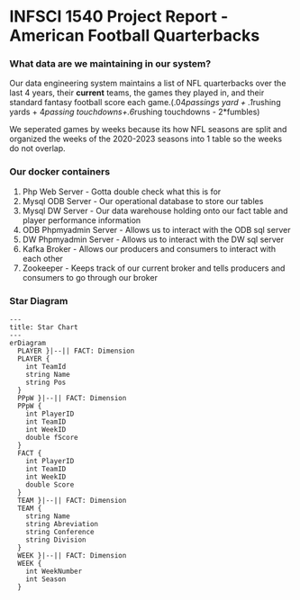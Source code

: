 # INFSCI 1540 Project Report - American Football Quarterbacks

### What data are we maintaining in our system?
Our data engineering system maintains a list of NFL quarterbacks over the last 4 years, their **current** teams, the games they played in, and their standard fantasy football score each game.(.04*passings yard + .1*rushing yards + 4*passing touchdowns+.6*rushing touchdowns - 2*fumbles)

We seperated games by weeks because its how NFL seasons are split and organized the weeks of the 2020-2023 seasons into 1 table so the weeks do not overlap.

### Our docker containers
1. Php Web Server - Gotta double check what this is for
2. Mysql ODB Server - Our operational database to store our tables
3. Mysql DW Server - Our data warehouse holding onto our fact table and player performance information
4. ODB Phpmyadmin Server - Allows us to interact with the ODB sql server
5. DW Phpmyadmin Server - Allows us to interact with the DW sql server
6. Kafka Broker - Allows our producers and consumers to interact with each other
7. Zookeeper - Keeps track of our current broker and tells producers and consumers to go through our broker

### Star Diagram
```mermaid
---
title: Star Chart
---
erDiagram
  PLAYER }|--|| FACT: Dimension
  PLAYER {
    int TeamId
    string Name
    string Pos
  }
  PPpW }|--|| FACT: Dimension
  PPpW {
    int PlayerID
    int TeamID
    int WeekID
    double fScore
  }
  FACT {
    int PlayerID
    int TeamID
    int WeekID
    double Score
  }
  TEAM }|--|| FACT: Dimension
  TEAM {
    string Name
    string Abreviation
    string Conference
    string Division
  }
  WEEK }|--|| FACT: Dimension
  WEEK {
    int WeekNumber
    int Season
  }
  
